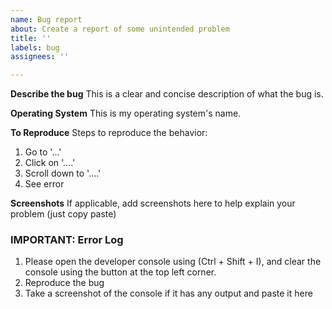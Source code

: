 ```yaml
---
name: Bug report
about: Create a report of some unintended problem
title: ''
labels: bug
assignees: ''

---
```


**Describe the bug**
This is a clear and concise description of what the bug is.

**Operating System**
This is my operating system's name.

**To Reproduce**
Steps to reproduce the behavior:
1. Go to '...'
2. Click on '....'
3. Scroll down to '....'
4. See error

**Screenshots**
If applicable, add screenshots here to help explain your problem (just copy paste)

### IMPORTANT: Error Log
1. Please open the developer console using (Ctrl + Shift + I), and clear the console using the button at the top left corner.
2. Reproduce the bug
3. Take a screenshot of the console if it has any output and paste it here
